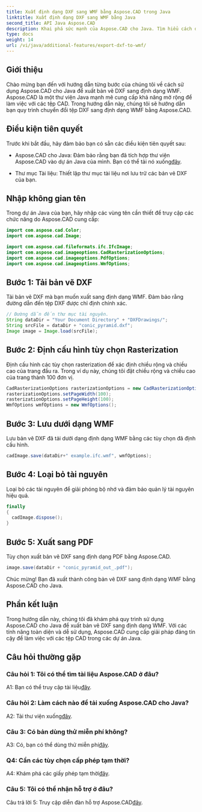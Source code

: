 ```yaml
---
title: Xuất định dạng DXF sang WMF bằng Aspose.CAD trong Java
linktitle: Xuất định dạng DXF sang WMF bằng Java
second_title: API Java Aspose.CAD
description: Khai phá sức mạnh của Aspose.CAD cho Java. Tìm hiểu cách dễ dàng xuất bản vẽ DXF sang định dạng WMF bằng hướng dẫn chi tiết của chúng tôi. Tải xuống thư viện, làm theo hướng dẫn từng bước của chúng tôi và nâng cao khả năng xử lý tệp CAD của bạn.
type: docs
weight: 14
url: /vi/java/additional-features/export-dxf-to-wmf/
---
```

## Giới thiệu

Chào mừng bạn đến với hướng dẫn từng bước của chúng tôi về cách sử dụng Aspose.CAD cho Java để xuất bản vẽ DXF sang định dạng WMF. Aspose.CAD là một thư viện Java mạnh mẽ cung cấp khả năng mở rộng để làm việc với các tệp CAD. Trong hướng dẫn này, chúng tôi sẽ hướng dẫn bạn quy trình chuyển đổi tệp DXF sang định dạng WMF bằng Aspose.CAD.

## Điều kiện tiên quyết

Trước khi bắt đầu, hãy đảm bảo bạn có sẵn các điều kiện tiên quyết sau:

-  Aspose.CAD cho Java: Đảm bảo rằng bạn đã tích hợp thư viện Aspose.CAD vào dự án Java của mình. Bạn có thể tải nó xuống[đây](https://releases.aspose.com/cad/java/).

- Thư mục Tài liệu: Thiết lập thư mục tài liệu nơi lưu trữ các bản vẽ DXF của bạn.

## Nhập không gian tên

Trong dự án Java của bạn, hãy nhập các vùng tên cần thiết để truy cập các chức năng do Aspose.CAD cung cấp:

```java
import com.aspose.cad.Color;
import com.aspose.cad.Image;

import com.aspose.cad.fileformats.ifc.IfcImage;
import com.aspose.cad.imageoptions.CadRasterizationOptions;
import com.aspose.cad.imageoptions.PdfOptions;
import com.aspose.cad.imageoptions.WmfOptions;
```

## Bước 1: Tải bản vẽ DXF

Tải bản vẽ DXF mà bạn muốn xuất sang định dạng WMF. Đảm bảo rằng đường dẫn đến tệp DXF được chỉ định chính xác.

```java
// Đường dẫn đến thư mục tài nguyên.
String dataDir = "Your Document Directory" + "DXFDrawings/";
String srcFile = dataDir + "conic_pyramid.dxf";
Image image = Image.load(srcFile);
```

## Bước 2: Định cấu hình tùy chọn Rasterization

Định cấu hình các tùy chọn rasterization để xác định chiều rộng và chiều cao của trang đầu ra. Trong ví dụ này, chúng tôi đặt chiều rộng và chiều cao của trang thành 100 đơn vị.

```java
CadRasterizationOptions rasterizationOptions = new CadRasterizationOptions();
rasterizationOptions.setPageWidth(100);
rasterizationOptions.setPageHeight(100);
WmfOptions wmfOptions = new WmfOptions();
```

## Bước 3: Lưu dưới dạng WMF

Lưu bản vẽ DXF đã tải dưới dạng định dạng WMF bằng các tùy chọn đã định cấu hình.

```java
cadImage.save(dataDir+" example.ifc.wmf", wmfOptions);
```

## Bước 4: Loại bỏ tài nguyên

Loại bỏ các tài nguyên để giải phóng bộ nhớ và đảm bảo quản lý tài nguyên hiệu quả.

```java
finally
{
  cadImage.dispose();
}
```

## Bước 5: Xuất sang PDF

Tùy chọn xuất bản vẽ DXF sang định dạng PDF bằng Aspose.CAD.

```java
image.save(dataDir + "conic_pyramid_out_.pdf"); 
```

Chúc mừng! Bạn đã xuất thành công bản vẽ DXF sang định dạng WMF bằng Aspose.CAD cho Java.

## Phần kết luận

Trong hướng dẫn này, chúng tôi đã khám phá quy trình sử dụng Aspose.CAD cho Java để xuất bản vẽ DXF sang định dạng WMF. Với các tính năng toàn diện và dễ sử dụng, Aspose.CAD cung cấp giải pháp đáng tin cậy để làm việc với các tệp CAD trong các dự án Java.

## Câu hỏi thường gặp

### Câu hỏi 1: Tôi có thể tìm tài liệu Aspose.CAD ở đâu?

 A1: Bạn có thể truy cập tài liệu[đây](https://reference.aspose.com/cad/java/).

### Câu hỏi 2: Làm cách nào để tải xuống Aspose.CAD cho Java?

 A2: Tải thư viện xuống[đây](https://releases.aspose.com/cad/java/).

### Câu 3: Có bản dùng thử miễn phí không?

A3: Có, bạn có thể dùng thử miễn phí[đây](https://releases.aspose.com/).

### Q4: Cần các tùy chọn cấp phép tạm thời?

 A4: Khám phá các giấy phép tạm thời[đây](https://purchase.aspose.com/temporary-license/).

### Câu 5: Tôi có thể nhận hỗ trợ ở đâu?

 Câu trả lời 5: Truy cập diễn đàn hỗ trợ Aspose.CAD[đây](https://forum.aspose.com/c/cad/19).